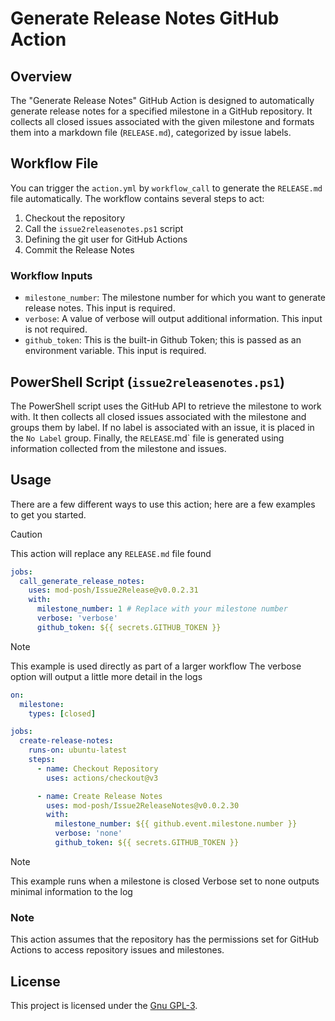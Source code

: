 # Generate Release Notes GitHub Action

## Overview

The "Generate Release Notes" GitHub Action is designed to automatically generate release notes for a specified milestone in a GitHub repository. It collects all closed issues associated with the given milestone and formats them into a markdown file (`RELEASE.md`), categorized by issue labels.

## Workflow File

You can trigger the `action.yml` by `workflow_call` to generate the `RELEASE.md` file automatically. The workflow contains several steps to act:

1. Checkout the repository
2. Call the `issue2releasenotes.ps1` script
3. Defining the git user for GitHub Actions
4. Commit the Release Notes

### Workflow Inputs

- `milestone_number`: The milestone number for which you want to generate release notes. This input is required.
- `verbose`: A value of verbose will output additional information. This input is not required.
- `github_token`: This is the built-in Github Token; this is passed as an environment variable. This input is required.

## PowerShell Script (`issue2releasenotes.ps1`)

The PowerShell script uses the GitHub API to retrieve the milestone to work with. It then collects all closed issues associated with the milestone and groups them by label. If no label is associated with an issue, it is placed in the `No Label` group. Finally, the `RELEASE`.md` file is generated using information collected from the milestone and issues.

## Usage

There are a few different ways to use this action; here are a few examples to get you started.

> [!Caution]
> This action will replace any `RELEASE.md` file found

```yaml
jobs:
  call_generate_release_notes:
    uses: mod-posh/Issue2Release@v0.0.2.31
    with:
      milestone_number: 1 # Replace with your milestone number
      verbose: 'verbose'
      github_token: ${{ secrets.GITHUB_TOKEN }}
```

> [!Note]
> This example is used directly as part of a larger workflow
> The verbose option will output a little more detail in the logs

```yaml
on:
  milestone:
    types: [closed]

jobs:
  create-release-notes:
    runs-on: ubuntu-latest
    steps:
      - name: Checkout Repository
        uses: actions/checkout@v3

      - name: Create Release Notes
        uses: mod-posh/Issue2ReleaseNotes@v0.0.2.30
        with:
          milestone_number: ${{ github.event.milestone.number }}
          verbose: 'none'
          github_token: ${{ secrets.GITHUB_TOKEN }}

```

> [!Note]
> This example runs when a milestone is closed
> Verbose set to none outputs minimal information to the log

### Note

This action assumes that the repository has the permissions set for GitHub Actions to access repository issues and milestones.

## License

This project is licensed under the [Gnu GPL-3](LICENSE).
